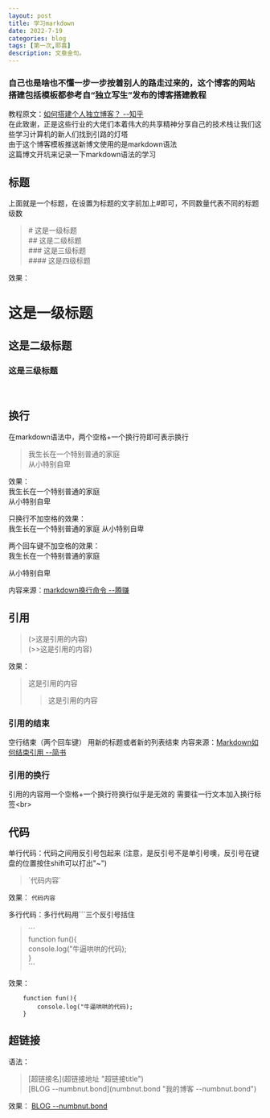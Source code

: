 ```yaml
---
layout: post
title: 学习markdown
date: 2022-7-19
categories: blog
tags: [第一次,耶喜]
description: 文章金句。
---
```


### 自己也是啥也不懂一步一步按着别人的路走过来的，这个博客的网站搭建包括模板都参考自“独立写生”发布的博客搭建教程
教程原文：[如何搭建个人独立博客？ --知乎](https://www.zhihu.com/question/20463581/answer/51381121)  
在此致谢，正是这些行业的大佬们本着伟大的共享精神分享自己的技术栈让我们这些学习计算机的新人们找到引路的灯塔  
由于这个博客模板推送新博文使用的是markdown语法  
这篇博文开坑来记录一下markdown语法的学习  

## 标题 
上面就是一个标题，在设置为标题的文字前加上#即可，不同数量代表不同的标题级数 
>\# 这是一级标题 <br>
>\#\# 这是二级标题 <br>
>\#\#\# 这是三级标题 <br>
>\#\#\#\# 这是四级标题 <br>

效果： 
# 这是一级标题
## 这是二级标题
### 这是三级标题
<br>

## 换行
在markdown语法中，两个空格+一个换行符即可表示换行  
>我生长在一个特别普通的家庭  
从小特别自卑

效果：  
我生长在一个特别普通的家庭  
从小特别自卑  

只换行不加空格的效果：  
我生长在一个特别普通的家庭 
从小特别自卑 

两个回车键不加空格的效果：  
我生长在一个特别普通的家庭

从小特别自卑 

内容来源：[markdown换行命令 --腾赚](https://www.tengzhuan.com/post/79724.html)  

## 引用
>(>这是引用的内容) <br>
>(>>这是引用的内容) 

效果：  
>这是引用的内容 
>>这是引用的内容 

### 引用的结束 
空行结束（两个回车键） 
用新的标题或者新的列表结束 
内容来源：[Markdown如何结束引用 --简书](https://www.jianshu.com/p/74d911639a5f?u_atoken=d90bf373-0085-4de5-ae7b-6b19266269a6&u_asession=014QmQa5HNhcSKVkOhT0UiVGXVtiR92nLCaQ-x1Q7mpA5NlQZs_I6emPbkPooA2kFzX0KNBwm7Lovlpxjd_P_q4JsKWYrT3W_NKPr8w6oU7K9Tihgf4DX6KMD4hLMKqljMPpcarp92QKzyJKyYjREPlmBkFo3NEHBv0PZUm6pbxQU&u_asig=05NvLLX17Yh0EcOR5Ex57VXa8c7lMPSHMDr0f3M9C4iat2PsXsfGElTsQwhbgsecHqVGKWl18Fw8xSdv89ACN8mx0duCxl7mRpikBJ6yENkUsuzMF7vRBn5leNVe2h0V9c4oRnjt9-rJZi2bbtpcKuVdoBrYT-Oh2K4hyXE8pzbtj9JS7q8ZD7Xtz2Ly-b0kmuyAKRFSVJkkdwVUnyHAIJzcO0_46EFjqnC08JBRykx9C-GtvBh0zX_eXzrIN9SpANWPRPQyB_SKrj-61LB_f61u3h9VXwMyh6PgyDIVSG1W98FNlKAV3VAum3ev36sKet0lxEO2egZLn_KjcvC2APzMUmGzkA6VIIo0tK9bDVaQt0LWfvFHNx4JUxAUD2iBGsmWspDxyAEEo4kbsryBKb9Q&u_aref=mNLRhiyWonDSJzG83aS1ZZADZcY%3D)

### 引用的换行
引用的内容用一个空格+一个换行符换行似乎是无效的 
需要往一行文本加入换行标签\<br\>

## 代码
单行代码：代码之间用反引号包起来 (注意，是反引号不是单引号噢，反引号在键盘的位置按住shift可以打出"~")  
>\`代码内容\` 

效果： 
`代码内容` 

多行代码：多行代码用\`\`\`三个反引号括住 
>\`\`\` <br>
function fun(){ <br>
    console.log("牛逼哄哄的代码); <br> 
} <br>
\`\`\` 

效果： 
```
    function fun(){
        console.log("牛逼哄哄的代码);  
    }
```

## 超链接
语法：
>\[超链接名\]\(超链接地址 "超链接title"\) <br>
\[BLOG --numbnut.bond\]\(numbnut.bond "我的博客 --numbnut.bond"\) <br>

效果： 
[BLOG --numbnut.bond](numbnut.bond "我的博客 --numbnut.bond") 

## 














